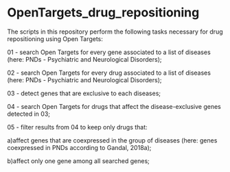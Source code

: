 # OpenTargets_drug_repositioning
The scripts in this repository perform the following tasks necessary for drug repositioning using Open Targets:

01 - search Open Targets for every gene associated to a list of diseases (here: PNDs - Psychiatric and Neurological Disorders);

02 - search Open Targets for every drug associated to a list of diseases (here: PNDs - Psychiatric and Neurological Disorders);

03 - detect genes that are exclusive to each diseases;

04 - search Open Targets for drugs that affect the disease-exclusive genes detected in 03;

05 - filter results from 04 to keep only drugs that:

a)affect genes that are coexpressed in the group of diseases (here: genes coexpressed in PNDs according to Gandal, 2018a);

b)affect only one gene among all searched genes;
      
